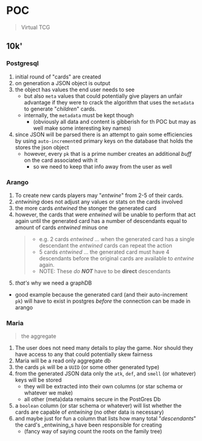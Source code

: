 # POC

> Virtual TCG

## 10k'

### Postgresql

1. initial round of "cards" are created
2. on generation a JSON object is output
3. the object has values the end user needs to see
   - but also `meta` values that could potentially give players an unfair advantage if they were to crack the algorithm that uses the `metadata` to generate "_children_" cards.
   - internally, the `metadata` must be kept though
     - (obviously all data and content is gibberish for th POC but may as well make some interesting key names)
4. since JSON will be parsed there is an attempt to gain some efficiencies by using `auto-increment`ed primary keys on the database that holds the stores the json object
   - however, every `pk` that is a prime number creates an additional _buff_ on the card associated with it
     - so we need to keep that info away from the user as well

### Arango

1. To create new cards players may "_entwine_" from 2-5 of their cards.
2. _entwining_ does not adjust any values or stats on the cards involved
3. the more cards _entwined_ the stonger the generated card
4. however, the cards that were _entwined_ will be unable to perform that act again until the generated card has a number of descendants equal to amount of cards _entwined_ minus one
   > - e.g. 2 cards _entwined_ ... when the generated card has a single descendant the _entwined_ cards can repeat the action
   > - 5 cards _entwined_ ... the generated card must have 4 descendants before the original cards are available to _entwine_ again.
   > - NOTE: These _do **NOT**_ have to be **direct** descendants
5. _that's_ why we need a graphDB

- good example because the generated card (and their auto-increment `pk`) will have to exist in postgres _before_ the connection can be made in arango

### Maria

> the aggregate

1. The user does not need many details to play the game. Nor should they have access to any that could potentially skew fairness
2. Maria will be a read only aggregate db
3. the cards `pk` will be a `UUID` (or some other generated type)
4. from the generated JSON data only the `atk`, `def`, and `smell` (or whatever) keys will be stored
   - they will be extracted into their own columns (or star schema or whatever we make)
   - all other (meta)data remains secure in the PostGres Db
5. a `boolean` column (or star schema or whatever) will list whether the cards are capable of _entwining_ (no other data is necessary)
6. and maybe just for fun a column that lists how many total "_descendants_" the card's \_entwining_s have been responsible for creating
   - (fancy way of saying count the roots on the family tree)
